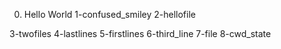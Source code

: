 0. Hello World
1-confused_smiley
2-hellofile

3-twofiles
4-lastlines
5-firstlines
6-third_line
7-file
8-cwd_state
